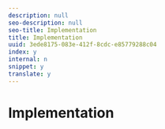 ```yaml
---
description: null
seo-description: null
seo-title: Implementation
title: Implementation
uuid: 3ede8175-083e-412f-8cdc-e85779288c04
index: y
internal: n
snippet: y
translate: y
---
```


# Implementation


